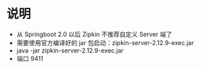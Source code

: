 # 说明
* 从 Springboot 2.0 以后 Zipkin 不推荐自定义 Server 端了
* 需要使用官方编译好的 jar 包启动：zipkin-server-2.12.9-exec.jar
* java -jar zipkin-server-2.12.9-exec.jar
* 端口 9411